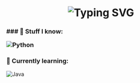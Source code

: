 <h1 align="center">
  <img src="https://readme-typing-svg.herokuapp.com?font=Fira+Code&size=32&duration=3000&pause=1000&color=00FF00&center=true&vCenter=true&width=300&lines=Hello+I'm+Filip" alt="Typing SVG" />
</h1>

<h3>
### 🧠 Stuff I know:
<p>
  <img src="https://skillicons.dev/icons?i=python" alt="Python" />
</p>

### 📘 Currently learning:
<p>
  <img src="https://skillicons.dev/icons?i=java" alt="Java" />
</p>
</h3>

<!--
**silentmower/silentmower** is a ✨ _special_ ✨ repository because its `README.md` (this file) appears on your GitHub profile.

Here are some ideas to get you started:

- 🔭 I’m currently working on ...
- 🌱 I’m currently learning ...
- 👯 I’m looking to collaborate on ...
- 🤔 I’m looking for help with ...
- 💬 Ask me about ...
- 📫 How to reach me: ...
- 😄 Pronouns: ...
- ⚡ Fun fact: ...
-->
